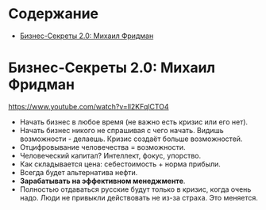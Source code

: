 # Содержание
+ [Бизнес-Секреты 2.0: Михаил Фридман](#Бизнес-Секреты-20-Михаил-Фридман)

# Бизнес-Секреты 2.0: Михаил Фридман
https://www.youtube.com/watch?v=ll2KFqlCTO4

+ Начать бизнес в любое время (не важно есть кризис или его нет).
+ Начать бизнес никого не спрашивая с чего начать. Видишь возможности - делаешь. Кризис создаёт больше возможностей.
+ Отцифровывание человечества = возможности.
+ Человеческий капитал? Интеллект, фокус, упорство.
+ Как складывается цена: себестоимость + норма прибыли.
+ Всегда будет альтернатива нефти.
+ __Зарабатывать на эффективном менеджменте__.
+ Полностью отдаваться русские будут только в кризис, когда очень надо. Люди не привыкли действовать не из-за страха. Это меняется.
